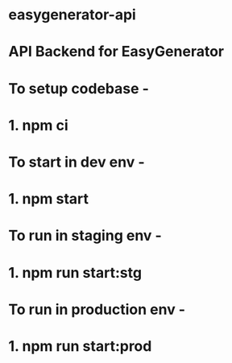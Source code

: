 # easygenerator-api

# API Backend for EasyGenerator

# To setup codebase -

# 1. npm ci

# To start in dev env -

# 1. npm start

# To run in staging env -

# 1. npm run start:stg

# To run in production env -

# 1. npm run start:prod
